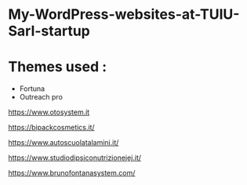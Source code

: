 # My-WordPress-websites-at-TUIU-Sarl-startup

# Themes used :

- Fortuna
- Outreach pro

https://www.otosystem.it

https://bipackcosmetics.it/

https://www.autoscuolatalamini.it/

https://www.studiodipsiconutrizionejej.it/

https://www.brunofontanasystem.com/
